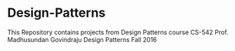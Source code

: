 # Design-Patterns
This Repository contains projects from Design Patterns course
CS-542 Prof. Madhusundan Govindraju
Design Patterns
Fall 2016
